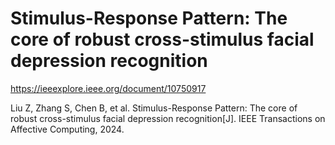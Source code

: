 # Stimulus-Response Pattern: The core of robust cross-stimulus facial depression recognition


https://ieeexplore.ieee.org/document/10750917

Liu Z, Zhang S, Chen B, et al. Stimulus-Response Pattern: The core of robust cross-stimulus facial depression recognition[J]. IEEE Transactions on Affective Computing, 2024.
